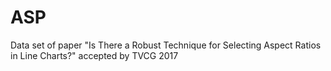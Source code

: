# ASP
Data set of paper "Is There a Robust Technique for Selecting Aspect Ratios in Line Charts?" accepted by TVCG 2017
